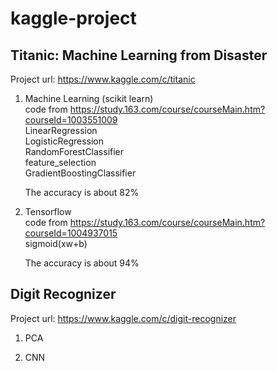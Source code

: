 # kaggle-project

## Titanic: Machine Learning from Disaster
Project url: https://www.kaggle.com/c/titanic
1. Machine Learning (scikit learn)  
    code from https://study.163.com/course/courseMain.htm?courseId=1003551009  
    LinearRegression  
    LogisticRegression  
    RandomForestClassifier  
    feature_selection  
    GradientBoostingClassifier  

    The accuracy is about 82%  

2. Tensorflow  
    code from https://study.163.com/course/courseMain.htm?courseId=1004937015  
    sigmoid(xw+b)  

    The accuracy is about 94%  

## Digit Recognizer  
Project url: https://www.kaggle.com/c/digit-recognizer
1. PCA  

2. CNN  

